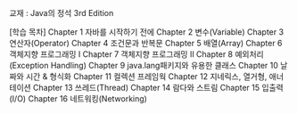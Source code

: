 교재 : Java의 정석 3rd Edition

[학습 목차]
Chapter 1 자바를 시작하기 전에
Chapter 2 변수(Variable)
Chapter 3 연산자(Operator)
Chapter 4 조건문과 반복문
Chapter 5 배열(Array)
Chapter 6 객체지향 프로그래밍 I
Chapter 7 객체지향 프로그래밍 II
Chapter 8 예외처리(Exception Handling)
Chapter 9 java.lang패키지와 유용한 클래스
Chapter 10 날짜와 시간 & 형식화
Chapter 11 컬렉션 프레임웍
Chapter 12 지네릭스, 열거형, 애너테이션
Chapter 13 쓰레드(Thread)
Chapter 14 람다와 스트림
Chapter 15 입출력(I/O)
Chapter 16 네트워킹(Networking)